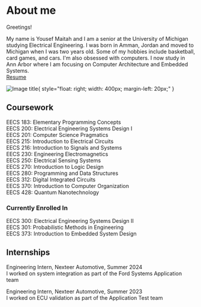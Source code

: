 # About me

Greetings!

My name is Yousef Maitah and I am a senior at the University of Michigan studying Electrical Engineering. I was born in Amman, Jordan and moved to Michigan when I was two years old. Some of my hobbies include basketball, card games, and cars. I'm also obsessed with computers. I now study in Ann Arbor where I am focusing on Computer Architecture and Embedded Systems.  
[Resume](./Yousef%20Maitah%20Resume%20R3.pdf)

![Image title](./cachedImage.PNG){ style="float: right; width: 400px; margin-left: 20px;" }

## Coursework

EECS 183: Elementary Programming Concepts  
EECS 200: Electrical Engineering Systems Design I  
EECS 201: Computer Science Pragmatics  
EECS 215: Introduction to Electrical Circuits  
EECS 216: Introduction to Signals and Systems  
EECS 230: Engineering Electromagnetics  
EECS 250: Electrical Sensing Systems  
EECS 270: Introduction to Logic Design  
EECS 280: Programming and Data Structures  
EECS 312: Digital Integrated Circuits  
EECS 370: Introduction to Computer Organization  
EECS 428: Quantum Nanotechnology  

### Currently Enrolled In
EECS 300: Electrical Engineering Systems Design II  
EECS 301: Probabilistic Methods in Engineering  
EECS 373: Introduction to Embedded System Design  

## Internships
Engineering Intern, Nexteer Automotive, Summer 2024  
I worked on system integration as part of the Ford Systems Application team

Engineering Intern, Nexteer Automotive, Summer 2023  
I worked on ECU validation as part of the Application Test team